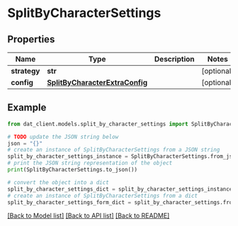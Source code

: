 # SplitByCharacterSettings


## Properties

Name | Type | Description | Notes
------------ | ------------- | ------------- | -------------
**strategy** | **str** |  | [optional] 
**config** | [**SplitByCharacterExtraConfig**](SplitByCharacterExtraConfig.md) |  | [optional] 

## Example

```python
from dat_client.models.split_by_character_settings import SplitByCharacterSettings

# TODO update the JSON string below
json = "{}"
# create an instance of SplitByCharacterSettings from a JSON string
split_by_character_settings_instance = SplitByCharacterSettings.from_json(json)
# print the JSON string representation of the object
print(SplitByCharacterSettings.to_json())

# convert the object into a dict
split_by_character_settings_dict = split_by_character_settings_instance.to_dict()
# create an instance of SplitByCharacterSettings from a dict
split_by_character_settings_form_dict = split_by_character_settings.from_dict(split_by_character_settings_dict)
```
[[Back to Model list]](../README.md#documentation-for-models) [[Back to API list]](../README.md#documentation-for-api-endpoints) [[Back to README]](../README.md)


